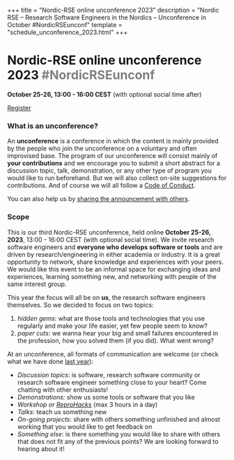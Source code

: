 +++
title = "Nordic-RSE online unconference 2023"
description = "Nordic RSE – Research Software Engineers in the Nordics – Unconference in October #NordicRSEunconf"
template = "schedule_unconference_2023.html"
+++

# Nordic-RSE online unconference 2023 <span style="color: gray;">#NordicRSEunconf</span>

**October 25-26, 13:00 - 16:00 CEST** (with optional social time after)

<a class="btn btn-primary btn-lg" href="https://indico.neic.no/e/nordic-rse-unconference-2023" target="_blank" rel="noreferrer noopener" role="button">Register</a>

<!--
<a class="btn btn-primary btn-lg" href="https://github.com/nordic-rse/conference-contributions/issues" target="_blank" rel="noreferrer noopener" role="button">Submit idea</a>
-->

### What is an unconference?

An **unconference** is a conference in which the content is mainly provided
by the people who join the unconference on a voluntary and often improvised base.
The program of our unconference will consist mainly of **your
contributions** and we encourage you to submit a short abstract for a
discussion topic, talk, demonstration, or any other type of program you would
like to run beforehand. But we will also collect on-site suggestions for
contributions.  And of course we will all follow a [Code of
Conduct](https://nordic-rse.org/about/code-of-conduct/).

You can also help us by [sharing the announcement with others](/events/2023-online-unconference/share/). 

### Scope

This is our third Nordic-RSE unconference, held online **October 25-26,
2023**, 13:00 - 16:00 CEST (with optional social time). We invite research
software engineers and **everyone who develops software or tools** and are
driven by research/engineering in either academia or industry.  It is a great
opportunity to network, share knowledge and experiences with your peers.  We
would like this event to be an informal space for exchanging ideas and
experiences, learning something new, and networking with people of the same
interest group.

This year the focus will all be on **us**, the research software engineers themselves. So we decided to focus on two topics: 
1) *hidden gems*: what are those tools and technologies that you use regularly and make your life easier, yet few people seem to know?
2) *paper cuts*: we wanna hear your big and small failures encountered in the profession, how you solved them (if you did). What went wrong?

At an unconference, all formats of communication are welcome (or check what we have done [last year](/events/2022-online-unconference/)):
- *Discussion topics*: is software, research software community or research software engineer something close to your heart? Come chatting with other enthusiasts!
- *Demonstrations:* show us some tools or software that you like
- *Workshop or [ReproHacks](https://reprohack.github.io/reprohack-hq/)* (max 3 hours in a day)
- *Talks*: teach us something new
- *On-going projects*: share with others something unfinished and almost working that you would like to get feedback on
- *Something else*: is there something you would like to share with others that
  does not fit any of the previous points? We are looking forward to hearing
  about it!
